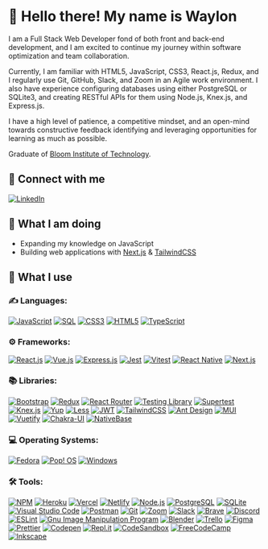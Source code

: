 # :wave: Hello there! My name is Waylon

I am a Full Stack Web Developer fond of both front and back-end development, and I am excited to continue my journey within software optimization and team collaboration. 

Currently, I am familiar with HTML5, JavaScript, CSS3, React.js, Redux, and I regularly use Git, GitHub, Slack, and Zoom in an Agile work environment. I also have experience configuring databases using either PostgreSQL or SQLite3, and creating RESTful APIs for them using Node.js, Knex.js, and Express.js.

I have a high level of patience, a competitive mindset, and an open-mind towards constructive feedback identifying and leveraging opportunities for learning as much as possible.

Graduate of [Bloom Institute of Technology](https://www.bloomtech.com/).

## :link: Connect with me

[![LinkedIn](https://img.shields.io/badge/LinkedIn-0077B5?style=for-the-badge&logo=linkedin&logoColor=white)](https://linkedin.com/in/waylon-turbes)

## :walking: What I am doing

- Expanding my knowledge on JavaScript
- Building web applications with [Next.js](https://nextjs.org/) & [TailwindCSS](https://tailwindcss.com/)

## :electric_plug: What I use

### :writing_hand: Languages:

[![JavaScript](https://img.shields.io/badge/JavaScript-323330?style=for-the-badge&logo=javascript&logoColor=F7DF1E)](https://developer.mozilla.org/en-US/docs/Web/JavaScript)
[![SQL](https://img.shields.io/badge/SQL-324c6c?style=for-the-badge)](https://en.wikipedia.org/wiki/SQL)
[![CSS3](https://img.shields.io/badge/CSS3-1572B6?style=for-the-badge&logo=css3&logoColor=white)](https://developer.mozilla.org/en-US/docs/Web/CSS)
[![HTML5](https://img.shields.io/badge/HTML5-E34F26?style=for-the-badge&logo=html5&logoColor=white)](https://developer.mozilla.org/en-US/docs/Web/HTML)
[![TypeScript](https://img.shields.io/badge/typescript-%23007ACC.svg?style=for-the-badge&logo=typescript&logoColor=white)](https://www.typescriptlang.org/)

### :gear: Frameworks:

[![React.js](https://img.shields.io/badge/React-20232A?style=for-the-badge&logo=react&logoColor=61DAFB)](https://reactjs.org/)
[![Vue.js](https://img.shields.io/badge/Vue.js-35495E?style=for-the-badge&logo=vuedotjs&logoColor=4FC08D)](https://v2.vuejs.org/)
[![Express.js](https://img.shields.io/badge/Express.js-000000?style=for-the-badge&logo=express&logoColor=white)](https://expressjs.com/)
[![Jest](https://img.shields.io/badge/Jest-C21325?style=for-the-badge&logo=jest&logoColor=white)](https://jestjs.io/)
[![Vitest](https://img.shields.io/badge/Vitest-86B91A?style=for-the-badge&logo=vite&logoColor=EDD532)](https://vitest.dev/)
[![React Native](https://img.shields.io/badge/React_Native-20232A?style=for-the-badge&logo=react&logoColor=61DAFB)](https://reactnative.dev/)
[![Next.js](https://img.shields.io/badge/next.js-000000?style=for-the-badge&logo=nextdotjs&logoColor=white)](https://nextjs.org/)

### :books: Libraries:

[![Bootstrap](https://img.shields.io/badge/Bootstrap-563D7C?style=for-the-badge&logo=bootstrap&logoColor=white)](https://getbootstrap.com/)
[![Redux](https://img.shields.io/badge/Redux-593D88?style=for-the-badge&logo=redux&logoColor=white)](https://redux.js.org/)
[![React Router](https://img.shields.io/badge/React_Router-CA4245?style=for-the-badge&logo=react-router&logoColor=white)](https://reactrouter.com/)
[![Testing Library](https://img.shields.io/badge/-TestingLibrary-%23E33332?style=for-the-badge&logo=testing-library&logoColor=white)](https://testing-library.com/)
[![Supertest](https://img.shields.io/badge/Supertest-d73304?style=for-the-badge)](https://github.com/visionmedia/supertest#readme)
[![Knex.js](https://img.shields.io/badge/Knex.js-be0f0b?style=for-the-badge)](https://knexjs.org/)
[![Yup](https://img.shields.io/badge/Yup-ee6100?style=for-the-badge)](https://github.com/jquense/yup)
[![Less](https://img.shields.io/badge/less-2B4C80?style=for-the-badge&logo=less&logoColor=white)](https://lesscss.org/)
[![JWT](https://img.shields.io/badge/JWT-000000?style=for-the-badge&logo=JSON%20web%20tokens&logoColor=white)](https://jwt.io/)
[![TailwindCSS](https://img.shields.io/badge/tailwindcss-%2338B2AC.svg?style=for-the-badge&logo=tailwind-css&logoColor=white)](https://tailwindcss.com/)
[![Ant Design](https://img.shields.io/badge/-AntDesign-%230170FE?style=for-the-badge&logo=ant-design&logoColor=white)](https://ant.design/)
[![MUI](https://img.shields.io/badge/MUI-%230081CB.svg?style=for-the-badge&logo=mui&logoColor=white)](https://mui.com/)
[![Vuetify](https://img.shields.io/badge/Vuetify-1867C0?style=for-the-badge&logo=vuetify&logoColor=white)](https://vuetifyjs.com/en/)
[![Chakra-UI](https://img.shields.io/badge/Chakra--UI-319795?style=for-the-badge&logo=chakra-ui&logoColor=white)](https://chakra-ui.com/)
[![NativeBase](https://img.shields.io/badge/nativebase-20232A?style=for-the-badge)](https://nativebase.io/)

### :computer: Operating Systems:

[![Fedora](https://img.shields.io/badge/Fedora-294172?style=for-the-badge&logo=fedora&logoColor=white)](https://getfedora.org/)
[![Pop! OS](https://img.shields.io/badge/Pop!_OS-48B9C7?style=for-the-badge&logo=Pop!_OS&logoColor=white)](https://pop.system76.com/)
[![Windows](https://img.shields.io/badge/Windows-0078D6?style=for-the-badge&logo=windows&logoColor=white)](https://www.microsoft.com/en-us/windows/)

### :hammer_and_wrench: Tools:

[![NPM](https://img.shields.io/badge/NPM-%23000000.svg?style=for-the-badge&logo=npm&logoColor=white)](https://www.npmjs.com/)
[![Heroku](https://img.shields.io/badge/Heroku-430098?style=for-the-badge&logo=heroku&logoColor=white)](https://www.heroku.com/)
[![Vercel](https://img.shields.io/badge/vercel-%23000000.svg?style=for-the-badge&logo=vercel&logoColor=white)](https://vercel.com/)
[![Netlify](https://img.shields.io/badge/netlify-%23000000.svg?style=for-the-badge&logo=netlify&logoColor=#00C7B7)](https://www.netlify.com/)
[![Node.js](https://img.shields.io/badge/Node.js-339933?style=for-the-badge&logo=nodedotjs&logoColor=white)](https://nodejs.org/en/)
[![PostgreSQL](https://img.shields.io/badge/PostgreSQL-316192?style=for-the-badge&logo=postgresql&logoColor=white)](https://www.postgresql.org/)
[![SQLite](https://img.shields.io/badge/SQLite-07405E?style=for-the-badge&logo=sqlite&logoColor=white)](https://www.sqlite.org/)
[![Visual Studio Code](https://img.shields.io/badge/Visual_Studio_Code-0078D4?style=for-the-badge&logo=visual%20studio%20code&logoColor=white)](https://code.visualstudio.com/)
[![Postman](https://img.shields.io/badge/Postman-FF6C37?style=for-the-badge&logo=Postman&logoColor=white)](https://www.postman.com/)
[![Git](https://img.shields.io/badge/GIT-E44C30?style=for-the-badge&logo=git&logoColor=white)](https://git-scm.com/)
[![Zoom](https://img.shields.io/badge/Zoom-2D8CFF?style=for-the-badge&logo=zoom&logoColor=white)](https://www.zoom.us/)
[![Slack](https://img.shields.io/badge/Slack-4A154B?style=for-the-badge&logo=slack&logoColor=white)](https://slack.com/)
[![Brave](https://img.shields.io/badge/Brave-FB542B?style=for-the-badge&logo=Brave&logoColor=white)](https://brave.com/)
[![Discord](https://img.shields.io/badge/Discord-%237289DA.svg?style=for-the-badge&logo=discord&logoColor=white)](https://discord.com/)
[![ESLint](https://img.shields.io/badge/ESLint-4B3263?style=for-the-badge&logo=eslint&logoColor=white)](https://eslint.org/)
[![Gnu Image Manipulation Program](https://img.shields.io/badge/Gimp-657D8B?style=for-the-badge&logo=gimp&logoColor=FFFFFF)](https://www.gimp.org/)
[![Blender](https://img.shields.io/badge/blender-%23F5792A.svg?style=for-the-badge&logo=blender&logoColor=white)](https://www.blender.org/)
[![Trello](https://img.shields.io/badge/Trello-%23026AA7.svg?style=for-the-badge&logo=Trello&logoColor=white)](https://trello.com/)
[![Figma](https://img.shields.io/badge/figma-%23F24E1E.svg?style=for-the-badge&logo=figma&logoColor=white)](https://figma.com/)
[![Prettier](https://img.shields.io/badge/prettier-1A2C34?style=for-the-badge&logo=prettier&logoColor=F7BA3E)](https://prettier.io/)
[![Codepen](https://img.shields.io/badge/Codepen-000000?style=for-the-badge&logo=codepen&logoColor=white)](https://codepen.io/)
[![Repl.it](https://img.shields.io/badge/Repl.it-%230D101E.svg?style=for-the-badge&logo=replit&logoColor=white)](https://replit.com/)
[![CodeSandbox](https://img.shields.io/badge/Codesandbox-040404?style=for-the-badge&logo=codesandbox&logoColor=DBDBDB)](https://codesandbox.io/)
[![FreeCodeCamp](https://img.shields.io/badge/Freecodecamp-%23123.svg?&style=for-the-badge&logo=freecodecamp&logoColor=green)](https://www.freecodecamp.org/)
[![Inkscape](https://img.shields.io/badge/Inkscape-e0e0e0?style=for-the-badge&logo=inkscape&logoColor=080A13)](https://inkscape.org/)


<!--
[![]()]()
**DoctorWayWay/doctorwayway** is a ✨ _special_ ✨ repository because its `README.md` (this file) appears on your GitHub profile.

Here are some ideas to get you started:

- 🔭 I’m currently working on ...
- 🌱 I’m currently learning ...
- 👯 I’m looking to collaborate on ...
- 🤔 I’m looking for help with ...
- 💬 Ask me about ...
- 📫 How to reach me: ...
- 😄 Pronouns: ...
- ⚡ Fun fact: ...
-->

